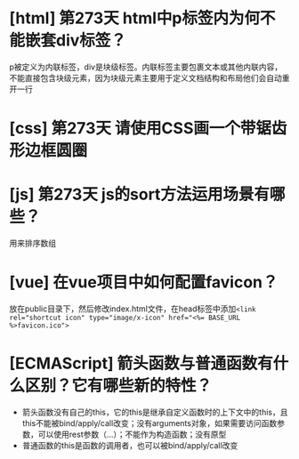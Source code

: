 # [html] 第273天 html中p标签内为何不能嵌套div标签？

p被定义为内联标签，div是块级标签。内联标签主要包裹文本或其他内联内容，不能直接包含块级元素，因为块级元素主要用于定义文档结构和布局他们会自动重开一行

# [css] 第273天 请使用CSS画一个带锯齿形边框圆圈

# [js] 第273天 js的sort方法运用场景有哪些？

用来排序数组

# [vue] 在vue项目中如何配置favicon？

放在public目录下，然后修改index.html文件，在head标签中添加`<link rel="shortcut icon" type="image/x-icon" href="<%= BASE_URL %>favicon.ico">
`

# [ECMAScript] 箭头函数与普通函数有什么区别？它有哪些新的特性？

- 箭头函数没有自己的this，它的this是继承自定义函数时的上下文中的this，且this不能被bind/apply/call改变；没有arguments对象，如果需要访问函数参数，可以使用rest参数（...）；不能作为构造函数；没有原型
- 普通函数的this是函数的调用者，也可以被bind/apply/call改变
